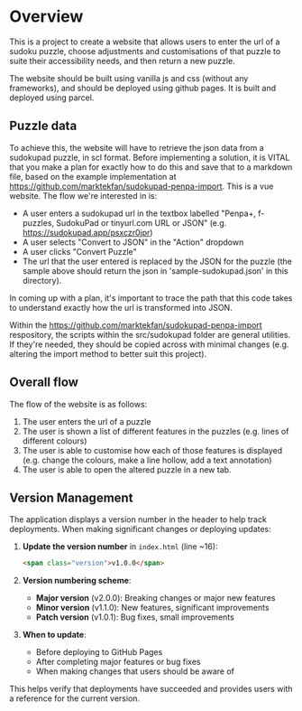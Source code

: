 # Overview

This is a project to create a website that allows users to enter the url of a sudoku puzzle, choose adjustments and customisations of that puzzle to suite their accessibility needs, and then return a new puzzle.

The website should be built using vanilla js and css (without any frameworks), and should be deployed using github pages. It is built and deployed using parcel.

## Puzzle data

To achieve this, the website will have to retrieve the json data from a sudokupad puzzle, in scl format. Before implementing a solution, it is VITAL that you make a plan for exactly how to do this and save that to a markdown file, based on the example implementation at https://github.com/marktekfan/sudokupad-penpa-import. This is a vue website. The flow we're interested in is:
* A user enters a sudokupad url in the textbox labelled "Penpa+, f-puzzles, SudokuPad or tinyurl.com URL or JSON" (e.g. https://sudokupad.app/psxczr0jpr)
* A user selects "Convert to JSON" in the "Action" dropdown
* A user clicks "Convert Puzzle"
* The url that the user entered is replaced by the JSON for the puzzle (the sample above should return the json in 'sample-sudokupad.json' in this directory).

In coming up with a plan, it's important to trace the path that this code takes to understand exactly how the url is transformed into JSON.

Within the https://github.com/marktekfan/sudokupad-penpa-import respository, the scripts within the src/sudokupad folder are general utilities. If they're needed, they should be copied across with minimal changes (e.g. altering the import method to better suit this project).

## Overall flow

The flow of the website is as follows:
1. The user enters the url of a puzzle
2. The user is shown a list of different features in the puzzles (e.g. lines of different colours)
3. The user is able to customise how each of those features is displayed (e.g. change the colours, make a line hollow, add a text annotation)
4. The user is able to open the altered puzzle in a new tab.

## Version Management

The application displays a version number in the header to help track deployments. When making significant changes or deploying updates:

1. **Update the version number** in `index.html` (line ~16):
   ```html
   <span class="version">v1.0.0</span>
   ```

2. **Version numbering scheme**:
   - **Major version** (v2.0.0): Breaking changes or major new features
   - **Minor version** (v1.1.0): New features, significant improvements
   - **Patch version** (v1.0.1): Bug fixes, small improvements

3. **When to update**:
   - Before deploying to GitHub Pages
   - After completing major features or bug fixes
   - When making changes that users should be aware of

This helps verify that deployments have succeeded and provides users with a reference for the current version.
